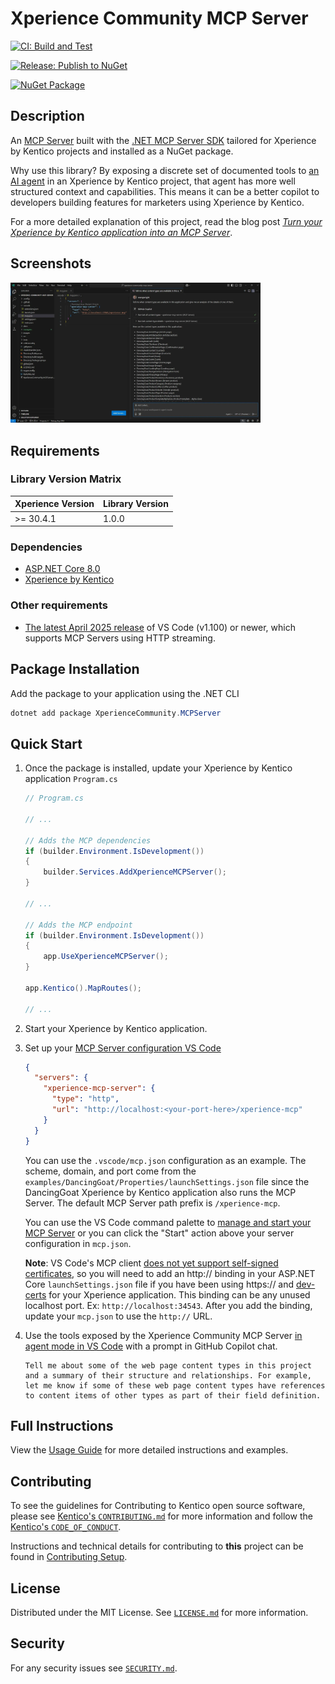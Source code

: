 # Xperience Community MCP Server

[![CI: Build and Test](https://github.com/seangwright/xperience-community-mcp-server/actions/workflows/ci.yml/badge.svg)](https://github.com/seangwright/xperience-community-mcp-server/actions/workflows/ci.yml)

[![Release: Publish to NuGet](https://github.com/seangwright/xperience-community-mcp-server/actions/workflows/publish.yml/badge.svg)](https://github.com/seangwright/xperience-community-mcp-server/actions/workflows/publish.yml)

[![NuGet Package](https://img.shields.io/nuget/v/XperienceCommunity.MCPServer.svg)](https://www.nuget.org/packages/XperienceCommunity.MCPServer)

## Description

An [MCP Server](https://code.visualstudio.com/docs/copilot/chat/mcp-servers) built with the [.NET MCP Server SDK](https://github.com/modelcontextprotocol/csharp-sdk) tailored for Xperience by Kentico projects and installed as a NuGet package.

Why use this library? By exposing a discrete set of documented tools to [an AI agent](https://code.visualstudio.com/blogs/2025/02/24/introducing-copilot-agent-mode) in an Xperience by Kentico project, that agent has more well structured context and capabilities. This means it can be a better copilot to developers building features for marketers using Xperience by Kentico.

For a more detailed explanation of this project, read the blog post _[Turn your Xperience by Kentico application into an MCP Server](https://community.kentico.com/blog/turn-your-xperience-by-kentico-application-into-an-mcp-server)_.

## Screenshots

 <a href="https://raw.githubusercontent.com/seangwright/xperience-community-mcp-server/main/images/mcp-server-vs-code-xperience-dancing-goat.png">
    <img src="https://raw.githubusercontent.com/seangwright/xperience-community-mcp-server/main/images/mcp-server-vs-code-xperience-dancing-goat.png"
    width="400" alt="Using the MCP Server in VS Code">
</a>

## Requirements

### Library Version Matrix

| Xperience Version | Library Version |
| ----------------- | --------------- |
| >= 30.4.1         | 1.0.0           |

### Dependencies

- [ASP.NET Core 8.0](https://dotnet.microsoft.com/en-us/download)
- [Xperience by Kentico](https://docs.kentico.com)

### Other requirements

- [The latest April 2025 release](https://code.visualstudio.com/updates/v1_100#_mcp-support-for-streamable-http) of VS Code (v1.100) or newer, which supports MCP Servers using HTTP streaming.

## Package Installation

Add the package to your application using the .NET CLI

```powershell
dotnet add package XperienceCommunity.MCPServer
```

## Quick Start

1. Once the package is installed, update your Xperience by Kentico application `Program.cs`

   ```csharp
   // Program.cs

   // ...

   // Adds the MCP dependencies
   if (builder.Environment.IsDevelopment())
   {
       builder.Services.AddXperienceMCPServer();
   }

   // ...

   // Adds the MCP endpoint
   if (builder.Environment.IsDevelopment())
   {
       app.UseXperienceMCPServer();
   }

   app.Kentico().MapRoutes();

   // ...
   ```

1. Start your Xperience by Kentico application.

1. Set up your [MCP Server configuration VS Code](https://code.visualstudio.com/docs/copilot/chat/mcp-servers#_enable-mcp-support-in-vs-code)

   ```json
   {
     "servers": {
       "xperience-mcp-server": {
         "type": "http",
         "url": "http://localhost:<your-port-here>/xperience-mcp"
       }
     }
   }
   ```

   You can use the `.vscode/mcp.json` configuration as an example. The scheme, domain, and port come from the `examples/DancingGoat/Properties/launchSettings.json` file since the DancingGoat Xperience by Kentico application also runs the MCP Server. The default MCP Server path prefix is `/xperience-mcp`.

   You can use the VS Code command palette to [manage and start your MCP Server](https://code.visualstudio.com/docs/copilot/chat/mcp-servers#_managing-tools) or you can click the "Start" action above your server configuration in `mcp.json`.

   **Note**: VS Code's MCP client [does not yet support self-signed certificates](https://github.com/microsoft/vscode/issues/248170), so you will need to add an http:// binding in your ASP.NET Core `launchSettings.json` file if you have been using https:// and [dev-certs](https://learn.microsoft.com/en-us/dotnet/core/tools/dotnet-dev-certs) for your Xperience application. This binding can be any unused localhost port. Ex: `http://localhost:34543`. After you add the binding, update your `mcp.json` to use the `http://` URL.

1. Use the tools exposed by the Xperience Community MCP Server [in agent mode in VS Code](https://code.visualstudio.com/docs/copilot/chat/mcp-servers#_use-mcp-tools-in-agent-mode) with a prompt in GitHub Copilot chat.

   ```text
   Tell me about some of the web page content types in this project and a summary of their structure and relationships. For example, let me know if some of these web page content types have references to content items of other types as part of their field definition.
   ```

## Full Instructions

View the [Usage Guide](./docs/Usage-Guide.md) for more detailed instructions and examples.

## Contributing

To see the guidelines for Contributing to Kentico open source software, please see [Kentico's `CONTRIBUTING.md`](https://github.com/Kentico/.github/blob/main/CONTRIBUTING.md) for more information and follow the [Kentico's `CODE_OF_CONDUCT`](https://github.com/Kentico/.github/blob/main/CODE_OF_CONDUCT.md).

Instructions and technical details for contributing to **this** project can be found in [Contributing Setup](./docs/Contributing-Setup.md).

## License

Distributed under the MIT License. See [`LICENSE.md`](./LICENSE.md) for more information.

## Security

For any security issues see [`SECURITY.md`](https://github.com/Kentico/.github/blob/main/SECURITY.md).

